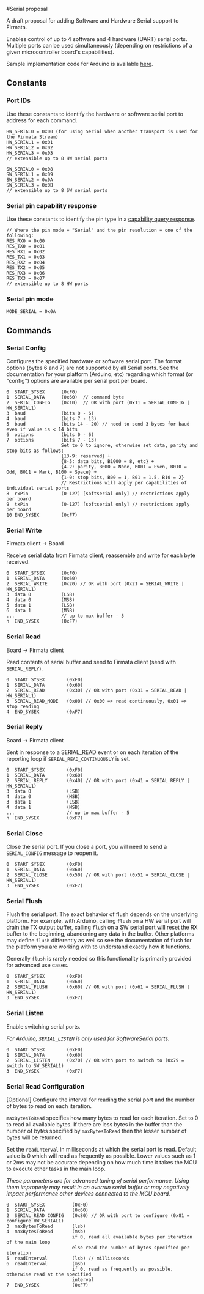 #Serial proposal

A draft proposal for adding Software and Hardware Serial support to Firmata.

Enables control of up to 4 software and 4 hardware (UART) serial ports. Multiple ports can be
used simultaneously (depending on restrictions of a given microcontroller board's capabilities).

Sample implementation code for Arduino is available [here](https://github.com/firmata/arduino/pull/205).

## Constants

### Port IDs

Use these constants to identify the hardware or software serial port to address for each command.

```
HW_SERIAL0 = 0x00 (for using Serial when another transport is used for the Firmata Stream)
HW_SERIAL1 = 0x01
HW_SERIAL2 = 0x02
HW_SERIAL3 = 0x03
// extensible up to 8 HW serial ports

SW_SERIAL0 = 0x08
SW_SERIAL1 = 0x09
SW_SERIAL2 = 0x0A
SW_SERIAL3 = 0x0B
// extensible up to 8 SW serial ports
```

### Serial pin capability response

Use these constants to identify the pin type in a [capability query response](https://github.com/firmata/protocol/blob/master/protocol.md#capability-query).

```
// Where the pin mode = "Serial" and the pin resolution = one of the following:
RES_RX0 = 0x00
RES_TX0 = 0x01
RES_RX1 = 0x02
RES_TX1 = 0x03
RES_RX2 = 0x04
RES_TX2 = 0x05
RES_RX3 = 0x06
RES_TX3 = 0x07
// extensible up to 8 HW ports

```

### Serial pin mode

```
MODE_SERIAL = 0x0A
```

## Commands

### Serial Config

Configures the specified hardware or software serial port. The format options (bytes 6 and 7) are
not supported by all Serial ports. See the documentation for your platform (Arduino, etc) regarding
which format (or "config") options are available per serial port per board.

```
0  START_SYSEX      (0xF0)
1  SERIAL_DATA      (0x60)  // command byte
2  SERIAL_CONFIG    (0x10)  // OR with port (0x11 = SERIAL_CONFIG | HW_SERIAL1)
3  baud             (bits 0 - 6)
4  baud             (bits 7 - 13)
5  baud             (bits 14 - 20) // need to send 3 bytes for baud even if value is < 14 bits
6  options          (bits 0 - 6)
7  options          (bits 7 - 13)
                    Set to 0 to ignore, otherwise set data, parity and stop bits as follows:
                    {13-9: reserved} +
                    {8-5: data bits, B1000 = 8, etc} +
                    {4-2: parity, B000 = None, B001 = Even, B010 = Odd, B011 = Mark, B100 = Space} +
                    {1-0: stop bits, B00 = 1, B01 = 1.5, B10 = 2}
                    // Restrictions will apply per capabilities of individual serial ports
8  rxPin            (0-127) [softserial only] // restrictions apply per board
9  txPin            (0-127) [softserial only] // restrictions apply per board
10 END_SYSEX        (0xF7)
```

### Serial Write

Firmata client -> Board

Receive serial data from Firmata client, reassemble and write for each byte received.

```
0  START_SYSEX      (0xF0)
1  SERIAL_DATA      (0x60)
2  SERIAL_WRITE     (0x20) // OR with port (0x21 = SERIAL_WRITE | HW_SERIAL1)
3  data 0           (LSB)
4  data 0           (MSB)
5  data 1           (LSB)
6  data 1           (MSB)
...                 // up to max buffer - 5
n  END_SYSEX        (0xF7)
```

### Serial Read

Board -> Firmata client

Read contents of serial buffer and send to Firmata client (send with `SERIAL_REPLY`).

```
0  START_SYSEX        (0xF0)
1  SERIAL_DATA        (0x60)
2  SERIAL_READ        (0x30) // OR with port (0x31 = SERIAL_READ | HW_SERIAL1)
3  SERIAL_READ_MODE   (0x00) // 0x00 => read continuously, 0x01 => stop reading
4  END_SYSEX          (0xF7)
```

### Serial Reply

Board -> Firmata client

Sent in response to a SERIAL_READ event or on each iteration of the reporting loop if `SERIAL_READ_CONTINUOUSLY` is set.

```
0  START_SYSEX        (0xF0)
1  SERIAL_DATA        (0x60)
2  SERIAL_REPLY       (0x40) // OR with port (0x41 = SERIAL_REPLY | HW_SERIAL1)
3  data 0             (LSB)
4  data 0             (MSB)
3  data 1             (LSB)
4  data 1             (MSB)
...                   // up to max buffer - 5
n  END_SYSEX          (0xF7)
```

### Serial Close

Close the serial port. If you close a port, you will need to send a `SERIAL_CONFIG` message to
reopen it.

```
0  START_SYSEX        (0xF0)
1  SERIAL_DATA        (0x60)
2  SERIAL_CLOSE       (0x50) // OR with port (0x51 = SERIAL_CLOSE | HW_SERIAL1)
3  END_SYSEX          (0xF7)
```

### Serial Flush

Flush the serial port. The exact behavior of flush depends on the underlying platform. For example,
with Arduino, calling `flush` on a HW serial port will drain the TX output buffer, calling `flush`
on a SW serial port will reset the RX buffer to the beginning, abandoning any data in the buffer.
Other platforms may define `flush` differently as well so see the documentation of flush for the
platform you are working with to understand exactly how it functions.

Generally `flush` is rarely needed so this functionality is primarily provided for advanced use
cases.

```
0  START_SYSEX        (0xF0)
1  SERIAL_DATA        (0x60)
2  SERIAL_FLUSH       (0x60) // OR with port (0x61 = SERIAL_FLUSH | HW_SERIAL1)
3  END_SYSEX          (0xF7)
```

### Serial Listen

Enable switching serial ports.

*For Arduino, `SERIAL_LISTEN` is only used for SoftwareSerial ports.*

```
0  START_SYSEX        (0xF0)
1  SERIAL_DATA        (0x60)
2  SERIAL_LISTEN      (0x70) // OR with port to switch to (0x79 = switch to SW_SERIAL1)
3  END_SYSEX          (0xF7)
```

### Serial Read Configuration

[Optional] Configure the interval for reading the serial port and the number of bytes to read on
each iteration.

`maxBytesToRead` specifies how many bytes to read for each iteration. Set to 0 to read all available
bytes. If there are less bytes in the buffer than the number of bytes specified by `maxBytesToRead`
then the lesser number of bytes will be returned.

Set the `readInterval` in milliseconds at which the serial port is read. Default value is 0 which
will read as frequently as possible. Lower values such as 1 or 2ms may not be accurate depending on
how much time it takes the MCU to execute other tasks in the main loop.

*These parameters are for advanced tuning of serial performance. Using them improperly may result
in an overrun serial buffer or may negatively impact performance other devices connected
to the MCU board.*

```
0  START_SYSEX          (0xF0)
1  SERIAL_DATA          (0x60)
2  SERIAL_READ_CONFIG   (0x80) // OR with port to configure (0x81 = configure HW_SERIAL1)
3  maxBytesToRead       (lsb)
4  maxBytesToRead       (msb)
                        if 0, read all available bytes per iteration of the main loop
                        else read the number of bytes specified per iteration
5  readInterval         (lsb) // milliseconds
6  readInterval         (msb)
                        if 0, read as frequently as possible, otherwise read at the specified
                        interval
7  END_SYSEX            (0xF7)
```
